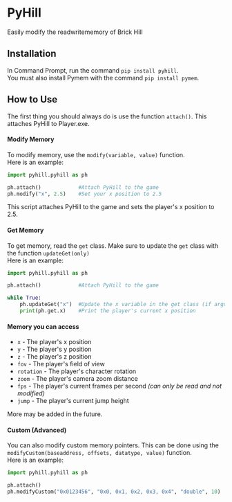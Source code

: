 # PyHill
Easily modify the readwritememory of Brick Hill

## Installation
In Command Prompt, run the command `pip install pyhill`.  
You must also install Pymem with the command `pip install pymem`.
  
    
## How to Use
The first thing you should always do is use the function `attach()`. This attaches PyHill to Player.exe.

#### Modify Memory
To modify memory, use the `modify(variable, value)` function.  
Here is an example:
```python
import pyhill.pyhill as ph

ph.attach()            #Attach PyHill to the game
ph.modify("x", 2.5)    #Set your x position to 2.5
```
This script attaches PyHill to the game and sets the player's x position to 2.5.

#### Get Memory
To get memory, read the `get` class. Make sure to update the `get` class with the function `updateGet(only)`  
Here is an example:
```python
import pyhill.pyhill as ph

ph.attach()            #Attach PyHill to the game

while True:
    ph.updateGet("x")  #Update the x variable in the get class (if argument is left blank it will update every variable)
    print(ph.get.x)    #Print the player's current x position
```

#### Memory you can access
- `x` - The player's x position
- `y` - The player's y position
- `z` - The player's z position
- `fov` - The player's field of view
- `rotation` - The player's character rotation
- `zoom` - The player's camera zoom distance
- `fps` - The player's current frames per second *(can only be read and not modified)*
- `jump` - The player's current jump height  
  
More may be added in the future.

#### Custom (Advanced)
You can also modify custom memory pointers. This can be done using the `modifyCustom(baseaddress, offsets, datatype, value)` function.  
Here is an example:
```python
import pyhill.pyhill as ph

ph.attach()
ph.modifyCustom("0x0123456", "0x0, 0x1, 0x2, 0x3, 0x4", "double", 10)
```